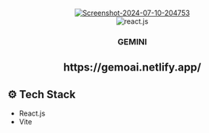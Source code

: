 
<div align="center">
  <br />
<a href="https://ibb.co/JBJFbfP"><img src="https://i.ibb.co/kHC6rRF/Screenshot-2024-07-10-204753.png" alt="Screenshot-2024-07-10-204753" border="0"></a>

  <div>
    <img src="https://img.shields.io/badge/-React_JS-black?style=for-the-badge&logoColor=white&logo=react&color=61DAFB" alt="react.js" />
  </div>

  <h3 align="center">GEMINI</h3>
  <h2> https://gemoai.netlify.app/</h2>
</div>


## <a name="tech-stack">⚙️ Tech Stack</a>

- React.js
- Vite
